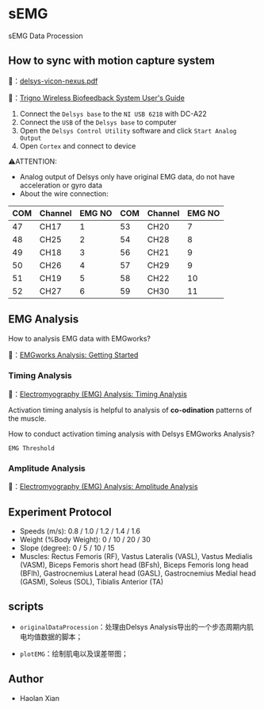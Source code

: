 # sEMG
sEMG Data Procession

## How to sync with motion capture system

🔗：[delsys-vicon-nexus.pdf](https://delsyseurope.com/downloads/TUTORIAL/delsys-vicon-nexus.pdf)

🔗：[Trigno Wireless Biofeedback System User's Guide](https://delsys.com/downloads/USERSGUIDE/trigno/wireless-biofeedback-system.pdf)

1. Connect the `Delsys base` to the `NI USB 6218` with DC-A22
2. Connect the `USB` of the  `Delsys base` to computer
3. Open the `Delsys Control Utility` software and click `Start Analog Output`
4. Open `Cortex` and connect to device

 :warning:ATTENTION:

* Analog output of Delsys only have original EMG data, do not have acceleration or gyro data
* About the wire connection:

| COM  | Channel | EMG NO | COM  | Channel | EMG NO |
| ---- | ------- | ------ | ---- | ------- | ------ |
| 47   | CH17    | 1      | 53   | CH20    | 7      |
| 48   | CH25    | 2      | 54   | CH28    | 8      |
| 49   | CH18    | 3      | 56   | CH21    | 9      |
| 50   | CH26    | 4      | 57   | CH29    | 9      |
| 51   | CH19    | 5      | 58   | CH22    | 10     |
| 52   | CH27    | 6      | 59   | CH30    | 11     |



## EMG Analysis

How to analysis EMG data with EMGworks?

🔗：[EMGworks Analysis: Getting Started](https://www.youtube.com/watch?v=qgowNLHLN0U)

### Timing Analysis

🔗：[Electromyography (EMG) Analysis: Timing Analysis](https://www.youtube.com/watch?v=QAqmVzTOCG0)

Activation timing analysis is helpful to analysis of **co-odination** patterns of the muscle.

How to conduct activation timing analysis with Delsys EMGworks Analysis?

`EMG Threshold`

### Amplitude Analysis

🔗：[Electromyography (EMG) Analysis: Amplitude Analysis](https://www.youtube.com/watch?v=4j_U7vPP2as)

## Experiment Protocol

* Speeds (m/s): 0.8 / 1.0 / 1.2 / 1.4 / 1.6
* Weight (%Body Weight): 0 / 10 / 20 / 30
* Slope (degree): 0 / 5 / 10 / 15
* Muscles: Rectus Femoris (RF), Vastus Lateralis (VASL), Vastus Medialis (VASM), Biceps Femoris short head (BFsh), Biceps Femoris long head (BFlh), Gastrocnemius Lateral head (GASL),  Gastrocnemius Medial head (GASM), Soleus (SOL), Tibialis Anterior (TA)

## scripts

* `originalDataProcession`：处理由Delsys Analysis导出的一个步态周期内肌电均值数据的脚本；

* `plotEMG`：绘制肌电以及误差带图；

## Author

* Haolan Xian
